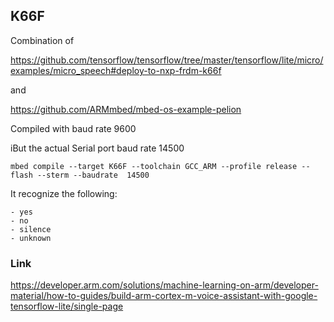 ## K66F

Combination of 

<https://github.com/tensorflow/tensorflow/tree/master/tensorflow/lite/micro/examples/micro_speech#deploy-to-nxp-frdm-k66f>

and

<https://github.com/ARMmbed/mbed-os-example-pelion>
 
Compiled with baud rate 9600

iBut the actual Serial port baud rate 14500

```
mbed compile --target K66F --toolchain GCC_ARM --profile release --flash --sterm --baudrate  14500
```

It recognize  the following:
```
- yes
- no
- silence
- unknown
```
### Link
<https://developer.arm.com/solutions/machine-learning-on-arm/developer-material/how-to-guides/build-arm-cortex-m-voice-assistant-with-google-tensorflow-lite/single-page>
